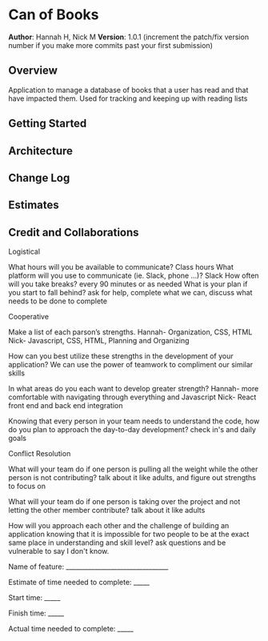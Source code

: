 # Can of Books

**Author**: Hannah H, Nick M
**Version**: 1.0.1 (increment the patch/fix version number if you make more commits past your first submission)

## Overview
Application to manage a database of books that a user has read and that have impacted them. Used for tracking and keeping up with reading lists

## Getting Started
<!-- What are the steps that a user must take in order to build this app on their own machine and get it running? -->

## Architecture
<!-- Provide a detailed description of the application design. What technologies (languages, libraries, etc) you're using, and any other relevant design information. -->

## Change Log
<!-- Use this area to document the iterative changes made to your application as each feature is successfully implemented. Use time stamps. Here's an example:

01-01-2001 4:59pm - Application now has a fully-functional express server, with a GET route for the location resource. -->

## Estimates
<!-- See below -->

## Credit and Collaborations

Logistical

What hours will you be available to communicate? Class hours
What platform will you use to communicate (ie. Slack, phone …)? Slack
How often will you take breaks? every 90 minutes or as needed
What is your plan if you start to fall behind? ask for help, complete what we can, discuss what needs to be done to complete

Cooperative

Make a list of each parson’s strengths.
Hannah- Organization, CSS, HTML 
Nick- Javascript, CSS, HTML, Planning and Organizing

How can you best utilize these strengths in the development of your application?
We can use the power of teamwork to compliment our similar skills

In what areas do you each want to develop greater strength?
Hannah- more comfortable with navigating through everything and Javascript
Nick- React front end and back end integration

Knowing that every person in your team needs to understand the code, how do you plan to approach the day-to-day development?
check in's and daily goals

Conflict Resolution

What will your team do if one person is pulling all the weight while the other person is not contributing?
talk about it like adults, and figure out strengths to focus on

What will your team do if one person is taking over the project and not letting the other member contribute?
talk about it like adults

How will you approach each other and the challenge of building an application knowing that it is impossible for two people to be at the exact same place in understanding and skill level?
ask questions and be vulnerable to say I don't know. 


Name of feature: ________________________________

Estimate of time needed to complete: _____

Start time: _____

Finish time: _____

Actual time needed to complete: _____
